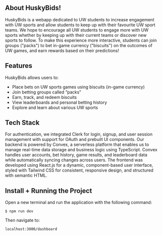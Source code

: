 ## About HuskyBids!
HuskyBids is a webapp dedicated to UW students to increase engagement with UW sports and allow students to keep up with their favourite UW sport teams. We hope to encourage all UW students to engage more with UW sports whether by keeping up with their current teams or discover new sports to follow. To make this experience more interactive, students can join groups ("packs") to bet in-game currency ("biscuits") on the outcomes of UW games, and earn rewards based on their predictions! 
 
## Features
HuskyBids allows users to:
- Place bets on UW sports games using biscuits (in-game currency)
- Join betting groups called “packs”
- Earn, track, and redeem biscuits
- View leaderboards and personal betting history
- Explore and learn about various UW sports

## Tech Stack
 For authentication, we integrated Clerk for login, signup, and user session management with support for OAuth and prebuilt UI components. Our backend is powered by Convex, a serverless platform that enables us to manage real-time data storage and business logic using TypeScript. Convex handles user accounts, bet history, game results, and leaderboard data while automatically syncing changes across users. The frontend was developed using React.js for a dynamic, component-based user interface, styled with Tailwind CSS for consistent, responsive design, and structured with semantic HTML. 

## Install + Running the Project
Open a new terminal and run the application with the following command:
```
$ npm run dev
```
Then navigate to:
```
localhost:3000/dashboard
```

